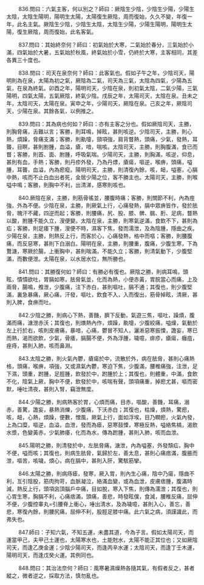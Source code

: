 <p>&emsp;&emsp;
836.問曰：六氣主客，何以別之？師曰：厥陰生少陰，少陰生少陽，少陽生太陰，太陰生陽明，陽明生太陽，太陽復生厥陰，周而復始，久久不變，年復一年，此名主氣。厥陰生少陰，少陰生太陰，太陰生少陽，少陽生陽明，陽明生太陽，復生厥陰，周而復始，此名客氣。
</p>
<p>&emsp;&emsp;
837.問曰：其始終奈何？師曰：初氣始於大寒，二氣始於春分，三氣始於小滿，四氣始於大暑，五氣始於秋風，終氣始於小雪，仍終於大寒，主客相同，其差各異三十度也。
</p>
<p>&emsp;&emsp;
838.問曰：司天在泉奈何？師曰：此客氣也。假如子午之年，少陰司天，陽明則為在泉，太陽為初之氣，厥陰為二氣，司天為三氣，太陰為四氣，少陽為五氣，在泉為終氣。卯酉之年，陽明司天，少陰在泉，則初氣太陰，二氣少陽，三氣陽明，四氣太陽，五氣厥陰，終氣少陰。戌辰之年，太陽司天，太陰在泉。丑未之年，太陰司天，太陽在泉。寅申之年，少陽司天，厥陰在泉。己亥之年，厥陰司天，少陽在泉。其餘各氣，以例推之。
</p>
<p>&emsp;&emsp;
839.問曰：其為病也何如？師曰：亦有主客之分也。假如厥陰司天，主勝，則胸脅痛，舌難以言；客勝，則耳鳴，掉眩，甚則咳逆。少陰司天，主勝，則心熱，煩躁，脅痛支滿；客勝，則鼽嚏，頸項強，肩背瞀熱，頭痛，少氣，發熱，耳聾，目瞑，甚則胕腫，血溢，瘡，喑，喘咳。太陰司天，主勝，則胸腹滿，食已而瞀；客勝，則首、面、胕腫，呼吸氣喘。少陽司天，主勝，則胸滿，咳逆，仰息，甚則有血，手熱；客勝，則丹疹外發，乃為丹熛，瘡瘍，嘔逆，喉痹，頭痛，嗌腫，耳聾，血溢，內為瘛瘲。陽明司天，主勝，則清復內餘，咳，衄，嗌塞，心膈中熱，咳而不止白血出者死，金居少陽之位，客不勝主也。太陽司天，主勝，則喉嗌中鳴；客勝，則胸中不利，出清涕，感寒則咳也。
</p>
<p>&emsp;&emsp;
840.厥陰在泉，主勝，則筋骨徭並，腰腹時痛；客勝，則關節不利，內為痙強，外為不便。少陰在泉，主勝，則厥氣上行，心痛發熱，膈中眾痹皆作，發於胠脅，魄汗不藏，四逆而起；客勝，則腰痛，尻、股、膝、髀、腨、胻、足病，瞀熱以酸，胕腫不能久立，溲便變。太陰在泉，主勝，則寒氣逆滿，食飲不下，甚則為疝；客勝，則足痿下腫，溲便不時，濕客下焦，發而濡泄，及為陰腫，隱曲之疾。少陽在泉，主勝，則熱反上行，而客於心，心痛發熱，格中而嘔；客勝，則腰腹痛，而反惡寒，甚則下白溺白。陽明在泉，主勝，則腰重，腹痛，少腹生寒，下為鶩溏，寒厥於腸，上衝胸中，甚則喘滿，不能久立；客勝，則清氣動下，少腹堅滿，而數便泄。太陽在泉，以水居水位，無所勝也。
</p>
<p>&emsp;&emsp;
841.問曰：其勝復何如？師曰：有勝必有復也。厥陰之勝，則病耳鳴，頭眩，憒憒欲吐，胃膈如寒，胠脅氣並，化而為熱，小便赤黃，胃脘當心而痛，上及兩脅，腸鳴，飧泄，少腹痛，注下赤白，甚則嘔吐，膈不通；其復也，則少腹堅滿，裏急暴痛，厥心痛，汗發，嘔吐，飲食不入，入而復出，筋骨掉眩，清厥，甚則入脾，食痹而吐。
</p>
<p>&emsp;&emsp;
842.少陰之勝，則病心下熱，善饑，臍下反動，氣遊三焦，嘔吐，躁煩，腹滿而痛，溏泄赤沃；其復也，則燠熱內作，煩躁，鼽嚏，少腹絞痛，嗌燥，氣動於左上行於右，咳則皮膚痛，暴喑，心痛，鬱冒不知人，灑淅惡寒振慄，譫妄，寒已而熱，渴而欲飲，少氣，骨痿，膈腸不便，外為浮腫，噦噫，痱疹，瘡瘍，癰疽，痤痔，甚則入肺，咳而鼻淵。
</p>
<p>&emsp;&emsp;
843.太陰之勝，則火氣內鬱，瘡瘍於中，流散於外，病在胠脅，甚則心痛熱格，頭痛，喉痹，項強，又或濕氣內鬱，寒迫下焦，少腹滿，腰椎痛強，注泄，足下濕，頭重，跗腫，足脛腫，飲發於中，跗腫於上；其復也，則體重，中滿，食飲不化，陰氣上厥，胸中不便，飲發於中，咳喘有聲，頭項痛重，掉瘛尤甚，嘔而密默，唾吐清夜，甚則入腎，竊泄無度。
</p>
<p>&emsp;&emsp;
844.少陽之勝，則病熱客於胃，心煩而痛，目赤，嘔酸，善饑，耳痛，溺赤，善驚，譫妄，暴熱消爍，少腹痛，下沃赤白；其復也，枯燥，煩熱，驚瘛，咳，衄，心熱，煩躁，便數，憎風，厥氣上行，面如浮埃，目乃瞤瘛，火氣內發，上為口糜，嘔逆，血溢，血泄，發而為瘧，惡寒鼓慄，寒極反熱，嗌絡焦槁，渴飲水漿，色變黃赤，少氣肺痿，化而為水，傳為跗腫，甚則入肺，咳而血泄。
</p>
<p>&emsp;&emsp;
845.陽明之勝，則清發於中，左胠脅痛，溏泄，內為嗌塞，外發頹疝，胸中不便，嗌而咳；其復也，則病生胠脅，氣歸於左，善太息，甚則心痛痞滿，腹脹而泄，嘔苦，咳噦，煩心，病在膈中，甚則入肝，驚駭筋攣。
</p>
<p>&emsp;&emsp;
846.太陽之勝，則病痔瘧，發寒，厥入胃，則內生心痛，陰中乃瘍，隱曲不利，亙引陰股，筋肉拘苛，血脈凝泣，絡滿血變，或為血泄，皮膚痞腫，腹滿時減，熱反上行，頭項囟頂腦戶中痛，目如脫，寒入下焦，則傳為濡泄；其復也，則心胃生寒，胸膈不利，心痛痞滿，頭痛，善悲，時發眩僕，食減，腰椎反痛，屈伸不便，少腹控睾丸=引腰脊上衝心，唾出清水，及為噦噫，甚則入心，善忘，善悲，寒復內餘，則腰尻痛，屈伸不利，股脛足膝中痛。此六氣之病，須謹識此，而弗失也。
</p>
<p>&emsp;&emsp;
847.師曰：子知六氣，不知五運，未盡其道，今為子言。假如太陽司天，而運當甲己，夫甲己土運也，太陽寒水也，土能尅水，太陽不能正其位也；又如厥陰司天，而逢乙庚金運；少陰少陽司天，而逢丙辛水運；太陰司天，而逢丁壬木運，陽明司天，而逢戊癸火運。其例同也。
</p>
<p>&emsp;&emsp;
848.問曰：其治法奈何？師曰：風寒暑濕燥熱各隨其氣，有假者反之，甚者縱之，微者逆之，採取方法，慎勿亂也。
</p>